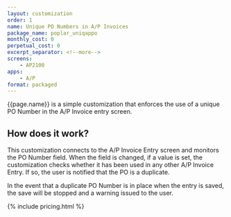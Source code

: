 ```yaml
---
layout: customization
order: 1
name: Unique PO Numbers in A/P Invoices
package_name: poplar_uniqappo
monthly_cost: 0
perpetual_cost: 0
excerpt_separator: <!--more-->
screens:
    - AP2100
apps:
    - A/P
format: packaged
---
```


{{page.name}} is a simple customization that enforces the use of a unique PO
Number in the A/P Invoice entry screen.
<!--more-->

## How does it work?

This customization connects to the A/P Invoice Entry screen and monitors
the PO Number field.  When the field is changed, if a value is set, the 
customization checks whether it has been used in any other A/P Invoice Entry.
If so, the user is notified that the PO is a duplicate.

In the event that a duplicate PO Number is in place when the entry is saved,
the save will be stopped and a warning issued to the user.

{% include pricing.html %}
